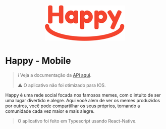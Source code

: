 <h1 align="center">
  <img alt="Happy" src="./.github/logo.svg" height="112px" />
</h1>

# Happy - Mobile

> :information_source: Veja a documentação da [APi aqui](https://github.com/AlexBorgesDev/happy-api).
>
> :warning: O aplicativo não foi otimizado para IOS.

Happy é uma rede social focada nos famosos memes, com o intuito de ser uma lugar divertido e alegre. Aqui você alem de ver os memes produzidos por outros, você pode compartilhar os seus próprios, tornando a comunidade cada vez maior e mais alegre.

> O aplicativo foi feito em Typescript usando React-Native.
